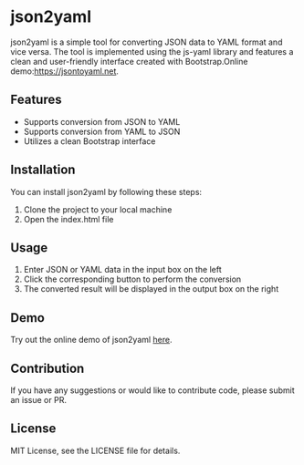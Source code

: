 # json2yaml

json2yaml is a simple tool for converting JSON data to YAML format and vice versa. The tool is implemented using the js-yaml library and features a clean and user-friendly interface created with Bootstrap.Online demo:https://jsontoyaml.net.

## Features

- Supports conversion from JSON to YAML
- Supports conversion from YAML to JSON
- Utilizes a clean Bootstrap interface

## Installation

You can install json2yaml by following these steps:

1. Clone the project to your local machine
2. Open the index.html file

## Usage

1. Enter JSON or YAML data in the input box on the left
2. Click the corresponding button to perform the conversion
3. The converted result will be displayed in the output box on the right

## Demo

Try out the online demo of json2yaml [here](https://jsontoyaml.net/).

## Contribution

If you have any suggestions or would like to contribute code, please submit an issue or PR.

## License

MIT License, see the LICENSE file for details.
